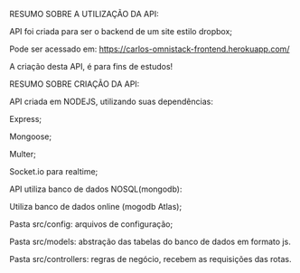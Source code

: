 RESUMO SOBRE A UTILIZAÇÃO DA API:

API foi criada para ser o backend de um site estilo dropbox;

Pode ser acessado em: https://carlos-omnistack-frontend.herokuapp.com/

A criação desta API, é para fins de estudos!

RESUMO SOBRE CRIAÇÃO DA API:

API criada em NODEJS, utilizando suas dependências:

Express;

Mongoose;

Multer;

Socket.io para realtime;

API utiliza banco de dados NOSQL(mongodb):

Utiliza banco de dados online (mogodb Atlas);

Pasta src/config: arquivos de configuração;

Pasta src/models: abstração das tabelas do banco de dados em formato js.

Pasta src/controllers: regras de negócio, recebem as requisições das rotas.


